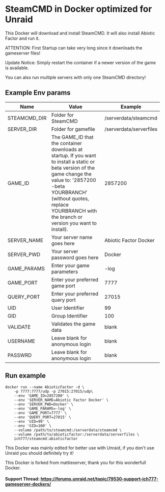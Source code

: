 # SteamCMD in Docker optimized for Unraid
This Docker will download and install SteamCMD. It will also install Abiotic Factor and run it.

ATTENTION: First Startup can take very long since it downloads the gameserver files!

Update Notice: Simply restart the container if a newer version of the game is available.

You can also run multiple servers with only one SteamCMD directory!

## Example Env params
| Name | Value | Example |
| --- | --- | --- |
| STEAMCMD_DIR | Folder for SteamCMD | /serverdata/steamcmd |
| SERVER_DIR | Folder for gamefile | /serverdata/serverfiles |
| GAME_ID | The GAME_ID that the container downloads at startup. If you want to install a static or beta version of the game change the value to: '2857200 -beta YOURBRANCH' (without quotes, replace YOURBRANCH with the branch or version you want to install). | 2857200 |
| SERVER_NAME | Your server name goes here | Abiotic Factor Docker |
| SERVER_PWD | Your server password goes here | Docker |
| GAME_PARAMS | Enter your game parameters | -log |
| GAME_PORT | Enter your preferred game port | 7777 |
| QUERY_PORT | Enter your preferred query port | 27015 |
| UID | User Identifier | 99 |
| GID | Group Identifier | 100 |
| VALIDATE | Validates the game data | blank |
| USERNAME | Leave blank for anonymous login | blank |
| PASSWRD | Leave blank for anonymous login | blank |

## Run example
```
docker run --name AbioticFactor -d \
	-p 7777:7777/udp -p 27015:27015/udp\
	--env 'GAME_ID=2857200' \
	--env 'SERVER_NAME=Abiotic Factor Docker' \
	--env 'SERVER_PWD=Docker' \
	--env 'GAME_PARAMS=-log' \
	--env 'GAME_PORT=7777' \
	--env 'QUERY_PORT=27015' \
	--env 'UID=99' \
	--env 'GID=100' \
	--volume /path/to/steamcmd:/serverdata/steamcmd \
	--volume /path/to/abioticfactor:/serverdata/serverfiles \
	ich777/steamcmd:abioticfactor
```

This Docker was mainly edited for better use with Unraid, if you don't use Unraid you should definitely try it!

This Docker is forked from mattieserver, thank you for this wonderfull Docker.

#### Support Thread: https://forums.unraid.net/topic/79530-support-ich777-gameserver-dockers/